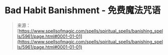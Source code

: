 <!--yml

category: 未分类

date: 2024-06-12 18:40:21

-->

# Bad Habit Banishment - 免费魔法咒语

> 来源：[https://www.spellsofmagic.com/spells/spiritual_spells/banishing_spells/5961/page.html#0001-01-01](https://www.spellsofmagic.com/spells/spiritual_spells/banishing_spells/5961/page.html#0001-01-01)
